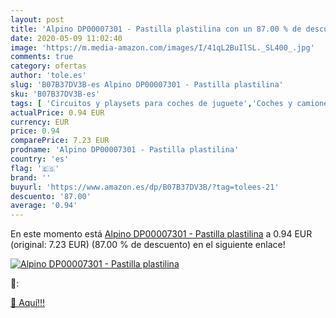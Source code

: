 ```yaml
---
layout: post
title: 'Alpino DP00007301 - Pastilla plastilina con un 87.00 % de descuento'
date: 2020-05-09 11:02:40
image: 'https://m.media-amazon.com/images/I/41qL2BuIlSL._SL400_.jpg'
comments: true
category: ofertas
author: 'tole.es'
slug: 'B07B37DV3B-es Alpino DP00007301 - Pastilla plastilina'
sku: 'B07B37DV3B-es'
tags: [ 'Circuitos y playsets para coches de juguete','Coches y camiones de juguete','Coches y coches de carreras de juguete para niños','Juegos de construcción para niños','Juguetes','Juguetes y juegos','Vehículos de juguete para niños','plastilina', ]
actualPrice: 0.94 EUR
currency: EUR
price: 0.94
comparePrice: 7.23 EUR
prodname: 'Alpino DP00007301 - Pastilla plastilina'
country: 'es'
flag: '🇪🇸'
brand: ''
buyurl: 'https://www.amazon.es/dp/B07B37DV3B/?tag=tolees-21'
descuento: '87.00'
average: '0.94'
---
```


En este momento está [Alpino DP00007301 - Pastilla plastilina](https://www.amazon.es/dp/B07B37DV3B/?tag=tolees-21) a 0.94 EUR (original: 7.23 EUR) (87.00 %  de descuento) en el siguiente enlace!

[![Alpino DP00007301 - Pastilla plastilina](https://m.media-amazon.com/images/I/41qL2BuIlSL._SL400_.jpg)](https://www.amazon.es/dp/B07B37DV3B/?tag=tolees-21)

🔎:


[🛒 Aquí!!!](https://www.amazon.es/dp/B07B37DV3B/?tag=tolees-21)
